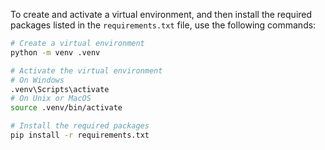 To create and activate a virtual environment, and then install the required packages listed in the `requirements.txt` file, use the following commands:

```bash
# Create a virtual environment
python -m venv .venv

# Activate the virtual environment
# On Windows
.venv\Scripts\activate
# On Unix or MacOS
source .venv/bin/activate

# Install the required packages
pip install -r requirements.txt
```
